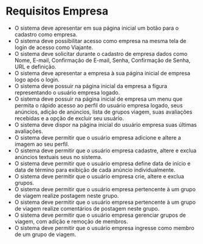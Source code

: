 # Requisitos Empresa #

  * O sistema deve apresentar em sua página inicial um botão para o cadastro como empresa.
  * O sistema deve possibilitar acesso como empresa na mesma tela de login de acesso como Viajante.
  * O sistema deve solicitar durante o cadastro de empresa dados como Nome, E-mail, Confirmação de E-mail, Senha, Confirmação de Senha, URL e definição.
  * O sistema deve apresentar a empresa à sua página inicial de empresa logo após o login.
  * O sistema deve possuir na página inicial da empresa a figura representando o usuário empresa logado.
  * O sistema deve possuir na página inicial de empresa um menu que permita o rápido acesso ao perfil do usuário empresa logado, seus anúncios, adição de anúncios, lista de grupos viagem, suas avaliações recebidas e a opção de excluir seu usuário.
  * O sistema deve dispor na página inicial do usuário empresa suas últimas avaliações.
  * O sistema deve permitir que o usuário empresa adicione e altere a imagem ao seu perfil.
  * O sistema deve permitir que o usuário empresa cadastre, altere e exclua anúncios textuais seus no sistema.
  * O sistema deve permitir que o usuário empresa define data de início e data de término para exibição de cada anúncio individualmente.
  * O sistema deve permitir que o usuário empresa crie, altere e exclua grupos.
  * O sistema deve permitir que o usuário empresa pertencente à um grupo de viagem realize postagem neste grupo.
  * O sistema deve permitir que o usuário empresa pertencente à um grupo de viagem realize comentários de postagem neste grupo.
  * O sistema deve permitir que o usuário empresa gerenciar grupos de viagem, com adição e remoção de membros.
  * O sistema deve permitir que o usuário empresa ingresse como membro de um grupo de viagem.